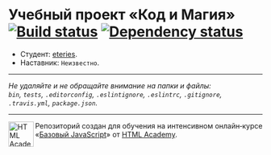 # Учебный проект «Код и Магия» [![Build status][travis-image]][travis-url] [![Dependency status][dependency-image]][dependency-url]

* Студент: [eteries](https://up.htmlacademy.ru/javascript/8/user/34198).
* Наставник: `Неизвестно`.

---

_Не удаляйте и не обращайте внимание на папки и файлы:_<br>
_`bin`, `tests`, `.editorconfig`, `.eslintignore`, `.eslintrc`, `.gitignore`, `.travis.yml`, `package.json`._

---

<a href="https://htmlacademy.ru/intensive/javascript"><img align="left" width="50" height="50" title="HTML Academy" src="https://up.htmlacademy.ru/static/img/intensive/javascript/logo-for-github.svg"></a>

Репозиторий создан для обучения на интенсивном онлайн‑курсе «[Базовый JavaScript](https://htmlacademy.ru/intensive/javascript)» от [HTML Academy](https://htmlacademy.ru).

[travis-image]: https://travis-ci.org/htmlacademy-javascript/34198-code-and-magick.svg?branch=master
[travis-url]: https://travis-ci.org/htmlacademy-javascript/34198-code-and-magick
[dependency-image]: https://david-dm.org/htmlacademy-javascript/34198-code-and-magick.svg?style=flat-square
[dependency-url]: https://david-dm.org/htmlacademy-javascript/34198-code-and-magick
